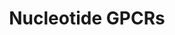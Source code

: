 ---
annotations:
- id: PW:0000125
  parent: signaling pathway
  type: Pathway Ontology
  value: G protein mediated signaling pathway
authors:
- Nsalomonis
- MaintBot
- Thomas
- Khanspers
- AlexanderPico
- Egonw
- Eweitz
citedin: ''
communities: []
description: ''
last-edited: 2024-01-22
ndex: null
organisms:
- Homo sapiens
redirect_from:
- /index.php/Pathway:WP80
- /instance/WP80
- /instance/WP80_r128041
revision: r128041
schema-jsonld:
- '@context': https://schema.org/
  '@id': https://wikipathways.github.io/pathways/WP80.html
  '@type': Dataset
  creator:
    '@type': Organization
    name: WikiPathways
  description: ''
  keywords:
  - ADORA1
  - ADORA2A
  - ADORA2B
  - ADORA3
  - Adenine
  - Adenosine
  - GPR23
  - LTB4R
  - P2RY1
  - P2RY2
  - P2RY4
  - P2RY5
  - P2RY6
  license: CC0
  name: Nucleotide GPCRs
seo: CreativeWork
title: Nucleotide GPCRs
wpid: WP80
---